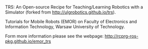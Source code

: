 TRS: An Open-source Recipe for Teaching/Learning Robotics with a Simulator (forked from http://ulgrobotics.github.io/trs).

Tutorials for Mobile Robots (EMOR) on Faculty of Electronics and Information Technology, Warsaw University of Technology.

Form more information please see the webpage: http://rcprg-ros-pkg.github.io/emor_trs


